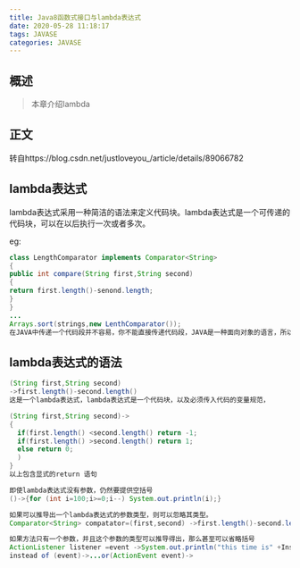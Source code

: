 ```yaml
---
title: Java8函数式接口与lambda表达式
date: 2020-05-28 11:18:17
tags: JAVASE
categories: JAVASE
---
```


## 概述

> 本章介绍lambda

<!--more-->

## 正文

转自https://blog.csdn.net/justloveyou_/article/details/89066782

## lambda表达式

lambda表达式采用一种简洁的语法来定义代码块。lambda表达式是一个可传递的代码块，可以在以后执行一次或者多次。

eg:

```java
class LengthComparator implements Comparator<String>
{
public int compare(String first,String second)
{
return first.length()-senond.length;
}
}
...
Arrays.sort(strings,new LenthComparator());
在JAVA中传递一个代码段并不容易，你不能直接传递代码段，JAVA是一种面向对象的语言，所以必须构造一个对象，这个对象的类需要有一个方法来包含所必须的代码段。
```

## lambda表达式的语法

```java
(String first,String second)
->first.length()-second.length()
这是一个lambda表达式，lambda表达式是一个代码块，以及必须传入代码的变量规范，
```

```java
(String first,String second)->
{
  if(first.length() <second.length() return -1;
  if(first.length() >second.length() return 1;
  else return 0;
  )
}
以上包含显式的return 语句
```

```java
即使lambda表达式没有参数，仍然要提供空括号
()->{for (int i=100;i>=0;i--) System.out.println(i);}
```

```java
如果可以推导出一个lambda表达式的参数类型，则可以忽略其类型。
Comparator<String> compatator=(first,second) ->first.length()-second.length();
```

```java
如果方法只有一个参数，并且这个参数的类型可以推导得出，那么甚至可以省略括号
ActionListener listener =event ->System.out.println("this time is" +Instant.ofEpochMilli(event.getWhen()));
instead of (event)->...or(ActionEvent event)->
```

